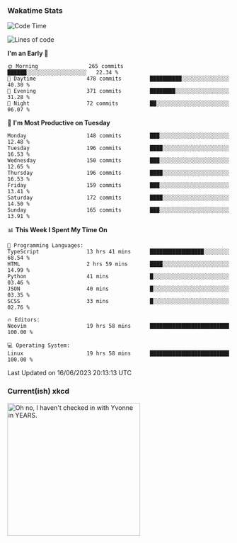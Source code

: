 ### Wakatime Stats
<!--START_SECTION:waka-->
![Code Time](http://img.shields.io/badge/Code%20Time-1%2C761%20hrs%2051%20mins-blue)

![Lines of code](https://img.shields.io/badge/From%20Hello%20World%20I%27ve%20Written-726.5%20thousand%20lines%20of%20code-blue)

**I'm an Early 🐤** 

```text
🌞 Morning                265 commits         ██████░░░░░░░░░░░░░░░░░░░   22.34 % 
🌆 Daytime                478 commits         ██████████░░░░░░░░░░░░░░░   40.30 % 
🌃 Evening                371 commits         ████████░░░░░░░░░░░░░░░░░   31.28 % 
🌙 Night                  72 commits          ██░░░░░░░░░░░░░░░░░░░░░░░   06.07 % 
```
📅 **I'm Most Productive on Tuesday** 

```text
Monday                   148 commits         ███░░░░░░░░░░░░░░░░░░░░░░   12.48 % 
Tuesday                  196 commits         ████░░░░░░░░░░░░░░░░░░░░░   16.53 % 
Wednesday                150 commits         ███░░░░░░░░░░░░░░░░░░░░░░   12.65 % 
Thursday                 196 commits         ████░░░░░░░░░░░░░░░░░░░░░   16.53 % 
Friday                   159 commits         ███░░░░░░░░░░░░░░░░░░░░░░   13.41 % 
Saturday                 172 commits         ████░░░░░░░░░░░░░░░░░░░░░   14.50 % 
Sunday                   165 commits         ███░░░░░░░░░░░░░░░░░░░░░░   13.91 % 
```


📊 **This Week I Spent My Time On** 

```text
💬 Programming Languages: 
TypeScript               13 hrs 41 mins      █████████████████░░░░░░░░   68.54 % 
HTML                     2 hrs 59 mins       ████░░░░░░░░░░░░░░░░░░░░░   14.99 % 
Python                   41 mins             █░░░░░░░░░░░░░░░░░░░░░░░░   03.46 % 
JSON                     40 mins             █░░░░░░░░░░░░░░░░░░░░░░░░   03.35 % 
SCSS                     33 mins             █░░░░░░░░░░░░░░░░░░░░░░░░   02.76 % 

🔥 Editors: 
Neovim                   19 hrs 58 mins      █████████████████████████   100.00 % 

💻 Operating System: 
Linux                    19 hrs 58 mins      █████████████████████████   100.00 % 
```


 Last Updated on 16/06/2023 20:13:13 UTC
<!--END_SECTION:waka-->

### Current(ish) xkcd
<a id="xkcd-a" title="Oh no, I haven't checked in with Yvonne in YEARS." href="https://www.xkcd.com" target="_blank">
        <img align="center" id="xkcd-img" src="https://imgs.xkcd.com/comics/making_plans.png" alt="Oh no, I haven't checked in with Yvonne in YEARS." height=300 />
</a>

